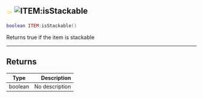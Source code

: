 ## ![shared](../../.gitbook/assets/shared.png) ![ITEM](./readme/item "mention"):isStackable

```lua
boolean ITEM:isStackable()
```

Returns true if the item is stackable

------
## Returns

| Type   | Description |
| ------ | ----------: |
| boolean | No description |

